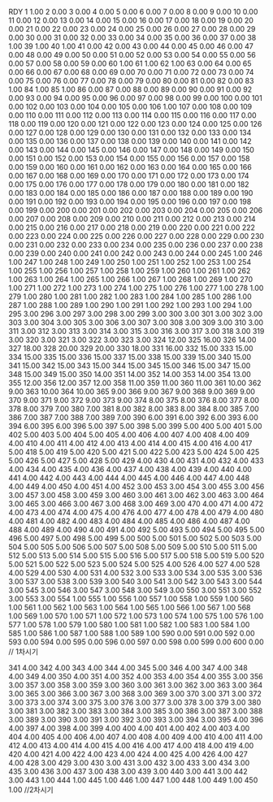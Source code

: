 RDY
1 1.00
2 0.00
3 0.00
4 0.00
5 0.00
6 0.00
7 0.00
8 0.00
9 0.00
10 0.00
11 0.00
12 0.00
13 0.00
14 0.00
15 0.00
16 0.00
17 0.00
18 0.00
19 0.00
20 0.00
21 0.00
22 0.00
23 0.00
24 0.00
25 0.00
26 0.00
27 0.00
28 0.00
29 0.00
30 0.00
31 0.00
32 0.00
33 0.00
34 0.00
35 0.00
36 0.00
37 0.00
38 1.00
39 1.00
40 1.00
41 0.00
42 0.00
43 0.00
44 0.00
45 0.00
46 0.00
47 0.00
48 0.00
49 0.00
50 0.00
51 0.00
52 0.00
53 0.00
54 0.00
55 0.00
56 0.00
57 0.00
58 0.00
59 0.00
60 1.00
61 1.00
62 1.00
63 0.00
64 0.00
65 0.00
66 0.00
67 0.00
68 0.00
69 0.00
70 0.00
71 0.00
72 0.00
73 0.00
74 0.00
75 0.00
76 0.00
77 0.00
78 0.00
79 0.00
80 0.00
81 0.00
82 0.00
83 1.00
84 1.00
85 1.00
86 0.00
87 0.00
88 0.00
89 0.00
90 0.00
91 0.00
92 0.00
93 0.00
94 0.00
95 0.00
96 0.00
97 0.00
98 0.00
99 0.00
100 0.00
101 0.00
102 0.00
103 0.00
104 0.00
105 0.00
106 1.00
107 0.00
108 0.00
109 0.00
110 0.00
111 0.00
112 0.00
113 0.00
114 0.00
115 0.00
116 0.00
117 0.00
118 0.00
119 0.00
120 0.00
121 0.00
122 0.00
123 0.00
124 0.00
125 0.00
126 0.00
127 0.00
128 0.00
129 0.00
130 0.00
131 0.00
132 0.00
133 0.00
134 0.00
135 0.00
136 0.00
137 0.00
138 0.00
139 0.00
140 0.00
141 0.00
142 0.00
143 0.00
144 0.00
145 0.00
146 0.00
147 0.00
148 0.00
149 0.00
150 0.00
151 0.00
152 0.00
153 0.00
154 0.00
155 0.00
156 0.00
157 0.00
158 0.00
159 0.00
160 0.00
161 0.00
162 0.00
163 0.00
164 0.00
165 0.00
166 0.00
167 0.00
168 0.00
169 0.00
170 0.00
171 0.00
172 0.00
173 0.00
174 0.00
175 0.00
176 0.00
177 0.00
178 0.00
179 0.00
180 0.00
181 0.00
182 0.00
183 0.00
184 0.00
185 0.00
186 0.00
187 0.00
188 0.00
189 0.00
190 0.00
191 0.00
192 0.00
193 0.00
194 0.00
195 0.00
196 0.00
197 0.00
198 0.00
199 0.00
200 0.00
201 0.00
202 0.00
203 0.00
204 0.00
205 0.00
206 0.00
207 0.00
208 0.00
209 0.00
210 0.00
211 0.00
212 0.00
213 0.00
214 0.00
215 0.00
216 0.00
217 0.00
218 0.00
219 0.00
220 0.00
221 0.00
222 0.00
223 0.00
224 0.00
225 0.00
226 0.00
227 0.00
228 0.00
229 0.00
230 0.00
231 0.00
232 0.00
233 0.00
234 0.00
235 0.00
236 0.00
237 0.00
238 0.00
239 0.00
240 0.00
241 0.00
242 0.00
243 0.00
244 0.00
245 1.00
246 1.00
247 1.00
248 1.00
249 1.00
250 1.00
251 1.00
252 1.00
253 1.00
254 1.00
255 1.00
256 1.00
257 1.00
258 1.00
259 1.00
260 1.00
261 1.00
262 1.00
263 1.00
264 1.00
265 1.00
266 1.00
267 1.00
268 1.00
269 1.00
270 1.00
271 1.00
272 1.00
273 1.00
274 1.00
275 1.00
276 1.00
277 1.00
278 1.00
279 1.00
280 1.00
281 1.00
282 1.00
283 1.00
284 1.00
285 1.00
286 1.00
287 1.00
288 1.00
289 1.00
290 1.00
291 1.00
292 1.00
293 1.00
294 1.00
295 3.00
296 3.00
297 3.00
298 3.00
299 3.00
300 3.00
301 3.00
302 3.00
303 3.00
304 3.00
305 3.00
306 3.00
307 3.00
308 3.00
309 3.00
310 3.00
311 3.00
312 3.00
313 3.00
314 3.00
315 3.00
316 3.00
317 3.00
318 3.00
319 3.00
320 3.00
321 3.00
322 3.00
323 3.00
324 12.00
325 16.00
326 14.00
327 18.00
328 20.00
329 20.00
330 18.00
331 16.00
332 15.00
333 15.00
334 15.00
335 15.00
336 15.00
337 15.00
338 15.00
339 15.00
340 15.00
341 15.00
342 15.00
343 15.00
344 15.00
345 15.00
346 15.00
347 15.00
348 15.00
349 15.00
350 14.00
351 14.00
352 14.00
353 14.00
354 13.00
355 12.00
356 12.00
357 12.00
358 11.00
359 11.00
360 11.00
361 10.00
362 9.00
363 10.00
364 10.00
365 9.00
366 9.00
367 9.00
368 9.00
369 9.00
370 9.00
371 9.00
372 9.00
373 9.00
374 8.00
375 8.00
376 8.00
377 8.00
378 8.00
379 7.00
380 7.00
381 8.00
382 8.00
383 8.00
384 8.00
385 7.00
386 7.00
387 7.00
388 7.00
389 7.00
390 6.00
391 6.00
392 6.00
393 6.00
394 6.00
395 6.00
396 5.00
397 5.00
398 5.00
399 5.00
400 5.00
401 5.00
402 5.00
403 5.00
404 5.00
405 4.00
406 4.00
407 4.00
408 4.00
409 4.00
410 4.00
411 4.00
412 4.00
413 4.00
414 4.00
415 4.00
416 4.00
417 5.00
418 5.00
419 5.00
420 5.00
421 5.00
422 5.00
423 5.00
424 5.00
425 5.00
426 5.00
427 5.00
428 5.00
429 4.00
430 4.00
431 4.00
432 4.00
433 4.00
434 4.00
435 4.00
436 4.00
437 4.00
438 4.00
439 4.00
440 4.00
441 4.00
442 4.00
443 4.00
444 4.00
445 4.00
446 4.00
447 4.00
448 4.00
449 4.00
450 4.00
451 4.00
452 3.00
453 3.00
454 3.00
455 3.00
456 3.00
457 3.00
458 3.00
459 3.00
460 3.00
461 3.00
462 3.00
463 3.00
464 3.00
465 3.00
466 3.00
467 3.00
468 3.00
469 3.00
470 4.00
471 4.00
472 4.00
473 4.00
474 4.00
475 4.00
476 4.00
477 4.00
478 4.00
479 4.00
480 4.00
481 4.00
482 4.00
483 4.00
484 4.00
485 4.00
486 4.00
487 4.00
488 4.00
489 4.00
490 4.00
491 4.00
492 5.00
493 5.00
494 5.00
495 5.00
496 5.00
497 5.00
498 5.00
499 5.00
500 5.00
501 5.00
502 5.00
503 5.00
504 5.00
505 5.00
506 5.00
507 5.00
508 5.00
509 5.00
510 5.00
511 5.00
512 5.00
513 5.00
514 5.00
515 5.00
516 5.00
517 5.00
518 5.00
519 5.00
520 5.00
521 5.00
522 5.00
523 5.00
524 5.00
525 4.00
526 4.00
527 4.00
528 4.00
529 4.00
530 4.00
531 4.00
532 3.00
533 3.00
534 3.00
535 3.00
536 3.00
537 3.00
538 3.00
539 3.00
540 3.00
541 3.00
542 3.00
543 3.00
544 3.00
545 3.00
546 3.00
547 3.00
548 3.00
549 3.00
550 3.00
551 3.00
552 3.00
553 3.00
554 1.00
555 1.00
556 1.00
557 1.00
558 1.00
559 1.00
560 1.00
561 1.00
562 1.00
563 1.00
564 1.00
565 1.00
566 1.00
567 1.00
568 1.00
569 1.00
570 1.00
571 1.00
572 1.00
573 1.00
574 1.00
575 1.00
576 1.00
577 1.00
578 1.00
579 1.00
580 1.00
581 1.00
582 1.00
583 1.00
584 1.00
585 1.00
586 1.00
587 1.00
588 1.00
589 1.00
590 0.00
591 0.00
592 0.00
593 0.00
594 0.00
595 0.00
596 0.00
597 0.00
598 0.00
599 0.00
600 0.00
// 1차시기


341 4.00
342 4.00
343 4.00
344 4.00
345 5.00
346 4.00
347 4.00
348 4.00
349 4.00
350 4.00
351 4.00
352 4.00
353 4.00
354 4.00
355 3.00
356 3.00
357 3.00
358 3.00
359 3.00
360 3.00
361 3.00
362 3.00
363 3.00
364 3.00
365 3.00
366 3.00
367 3.00
368 3.00
369 3.00
370 3.00
371 3.00
372 3.00
373 3.00
374 3.00
375 3.00
376 3.00
377 3.00
378 3.00
379 3.00
380 3.00
381 3.00
382 3.00
383 3.00
384 3.00
385 3.00
386 3.00
387 3.00
388 3.00
389 3.00
390 3.00
391 3.00
392 3.00
393 3.00
394 3.00
395 4.00
396 4.00
397 4.00
398 4.00
399 4.00
400 4.00
401 4.00
402 4.00
403 4.00
404 4.00
405 4.00
406 4.00
407 4.00
408 4.00
409 4.00
410 4.00
411 4.00
412 4.00
413 4.00
414 4.00
415 4.00
416 4.00
417 4.00
418 4.00
419 4.00
420 4.00
421 4.00
422 4.00
423 4.00
424 4.00
425 4.00
426 4.00
427 4.00
428 3.00
429 3.00
430 3.00
431 3.00
432 3.00
433 3.00
434 3.00
435 3.00
436 3.00
437 3.00
438 3.00
439 3.00
440 3.00
441 3.00
442 3.00
443 1.00
444 1.00
445 1.00
446 1.00
447 1.00
448 1.00
449 1.00
450 1.00
//2차시기
